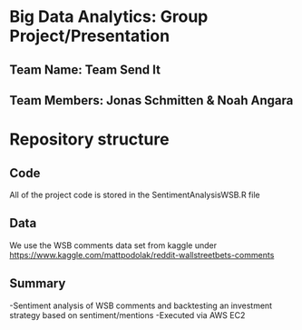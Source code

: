 # Big Data Analytics: Group Project/Presentation

## Team Name: Team Send It
## Team Members: Jonas Schmitten & Noah Angara

# Repository structure

## Code
All of the project code is stored in the SentimentAnalysisWSB.R file

## Data
We use the WSB comments data set from kaggle under https://www.kaggle.com/mattpodolak/reddit-wallstreetbets-comments

## Summary
-Sentiment analysis of WSB comments and backtesting an investment strategy based on sentiment/mentions
-Executed via AWS EC2
